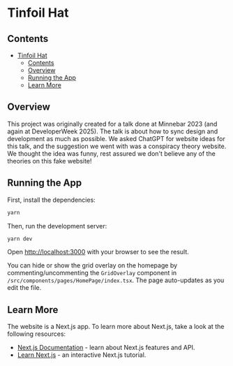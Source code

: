 # Tinfoil Hat

## Contents

- [Tinfoil Hat](#tinfoil-hat)
  - [Contents](#contents)
  - [Overview](#overview)
  - [Running the App](#running-the-app)
  - [Learn More](#learn-more)

## Overview

This project was originally created for a talk done at Minnebar 2023 (and again at DeveloperWeek 2025). The talk is about how to sync design and development as much as possible. We asked ChatGPT for website ideas for this talk, and the suggestion we went with was a conspiracy theory website. We thought the idea was funny, rest assured we don't believe any of the theories on this fake website!

## Running the App

First, install the dependencies:

```bash
yarn
```

Then, run the development server:

```bash
yarn dev
```

Open [http://localhost:3000](http://localhost:3000) with your browser to see the result.

You can hide or show the grid overlay on the homepage by commenting/uncommenting the `GridOverlay` component in `/src/components/pages/HomePage/index.tsx`. The page auto-updates as you edit the file.

## Learn More

The website is a Next.js app. To learn more about Next.js, take a look at the following resources:

- [Next.js Documentation](https://nextjs.org/docs) - learn about Next.js features and API.
- [Learn Next.js](https://nextjs.org/learn) - an interactive Next.js tutorial.
